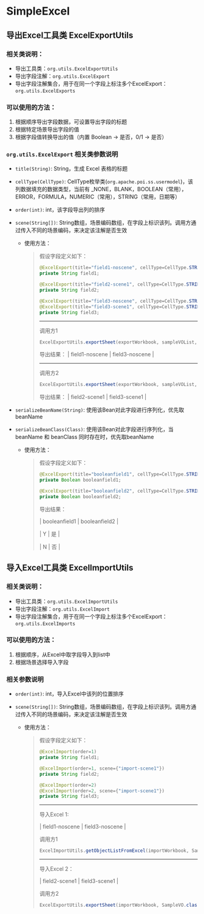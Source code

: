 # SimpleExcel


## 导出Excel工具类 ExcelExportUtils

### 相关类说明：
  - 导出工具类：`org.utils.ExcelExportUtils`
  - 导出字段注解：`org.utils.ExcelExport`
  - 导出字段注解集合，用于在同一个字段上标注多个ExcelExport：`org.utils.ExcelExports`

### 可以使用的方法：
1. 根据顺序导出字段数据，可设置导出字段的标题
2. 根据特定场景导出字段的值
3. 根据字段值转换导出的值（内置 Boolean -> 是否，0/1 -> 是否）

### `org.utils.ExcelExport` 相关类参数说明


  - `title(String)`: String，生成 Excel 表格的标题

  - `cellType(CellType)`: CellType枚举类(`org.apache.poi.ss.usermodel`)，该列数据填充的数据类型，当前有 _NONE，BLANK，BOOLEAN（常用），ERROR，FORMULA，NUMERIC（常用），STRING（常用，日期等）

  - `order(int)`: int，该字段导出列的排序

  - `scene(String[])`: String数组，场景编码数组，在字段上标识该列。调用方通过传入不同的场景编码，来决定该注解是否生效
    - 使用方法：
      > 
      > 假设字段定义如下：
      > ```java
      > @ExcelExport(title="field1-noscene", cellType=CellType.STRING, order=1)
      > private String field1;
      > 
      > @ExcelExport(title="field2-scene1", cellType=CellType.STRING, order=1, scene={"scene1"})
      > private String field2;
      > 
      > @ExcelExport(title="field3-noscene", cellType=CellType.STRING, order=2)
      > @ExcelExport(title="field3-scene1", cellType=CellType.STRING, order=2, scene={"scene1"})
      > private String field3;
      > ```
      > 
      > ---
      >
      > 调用方1
      >
      > ```java  
      > ExcelExportUtils.exportSheet(exportWorkbook, sampleVOList, SampleVO.class, "测试", "");
      > ```
      >
      > 导出结果：
      > | field1-noscene | field3-noscene |
      >
      > ---
      >
      > 调用方2
      >
      > ```java  
      > ExcelExportUtils.exportSheet(exportWorkbook, sampleVOList, SampleVO.class, "测试", "scene1");
      > ```
      >
      > 导出结果：
      > | field2-scene1 | field3-scene1 |

  - `serializeBeanName(String)`: 使用该Bean对此字段进行序列化，优先取beanName

  - `serializeBeanClass(Class)`: 使用该Bean对此字段进行序列化，当 beanName 和 beanClass 同时存在时，优先取beanName
    - 使用方法：
      > 
      > 假设字段定义如下：
      > ```java
      > @ExcelExport(title="booleanfield1", cellType=CellType.STRING, order=1, serializeBeanClass=BooleanToYNString.class)
      > private Boolean booleanfield1;
      >
      > @ExcelExport(title="booleanfield2", cellType=CellType.STRING, order=2, serializeBeanClass=BooleanExcelSerialize.class
      > private Boolean booleanfield2;
      >
      > ```
      >
      > 导出结果：
      >
      > | booleanfield1 | booleanfield2 |
      >
      > | Y | 是 |
      >
      > | N | 否 |





## 导入Excel工具类 ExcelImportUtils

### 相关类说明：
  - 导出工具类：`org.utils.ExcelImportUtils`
  - 导出字段注解：`org.utils.ExcelImport`
  - 导出字段注解集合，用于在同一个字段上标注多个ExcelExport：`org.utils.ExcelImports`

### 可以使用的方法：
1. 根据顺序，从Excel中取字段导入到list中
2. 根据场景选择导入字段

### 相关参数说明
  - `order(int)`: int，导入Excel中该列的位置排序

  - `scene(String[])`: String数组，场景编码数组，在字段上标识该列。调用方通过传入不同的场景编码，来决定该注解是否生效
    - 使用方法：
      > 
      > 假设字段定义如下：
      > ```java
      > @ExcelImport(order=1)
      > private String field1;
      > 
      > @ExcelImport(order=1, scene={"import-scene1"})
      > private String field2;
      > 
      > @ExcelImport(order=2)
      > @ExcelImport(order=2, scene={"import-scene1"})
      > private String field3;
      > ```
      > 
      > ---
      > 导入Excel 1: 
      > 
      > | field1-noscene | field3-noscene |
      >
      > 调用方1
      >
      > ```java  
      > ExcelImportUtils.getObjectListFromExcel(importWorkbook, SampleVO.class, "");
      > ```
      >
      >
      > ---
      >
      >
      > 导入Excel 2：
      >
      > | field2-scene1 | field3-scene1 |
      >
      > 调用方2
      >
      > ```java  
      > ExcelExportUtils.exportSheet(importWorkbook, SampleVO.class, "import-scene1");
      > ```

